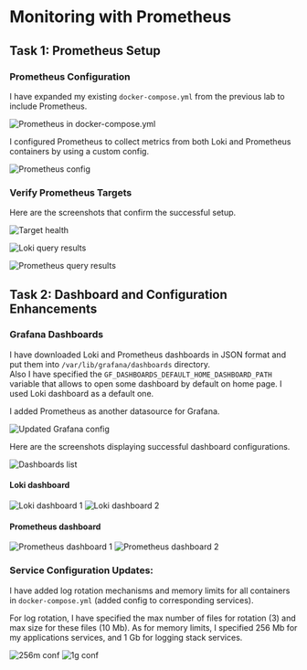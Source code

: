 # Monitoring with Prometheus

## Task 1: Prometheus Setup

### Prometheus Configuration

I have expanded my existing `docker-compose.yml` from the previous lab to include Prometheus.

![Prometheus in docker-compose.yml](./img/prometheus_1.png)

I configured Prometheus to collect metrics from both Loki and Prometheus containers by using a custom config.

![Prometheus config](./img/prometheus_2.png)

### Verify Prometheus Targets

Here are the screenshots that confirm the successful setup.

![Target health](./img/prometheus_3.png)

![Loki query results](./img/prometheus_4.png)

![Prometheus query results](./img/prometheus_5.png)

## Task 2: Dashboard and Configuration Enhancements

### Grafana Dashboards

I have downloaded Loki and Prometheus dashboards in JSON format and put them into `/var/lib/grafana/dashboards` directory. \
Also I have specified the `GF_DASHBOARDS_DEFAULT_HOME_DASHBOARD_PATH` variable that allows to open some dashboard by default on home page. I used Loki dashboard as a default one.

I added Prometheus as another datasource for Grafana.

![Updated Grafana config](./img/dashboards_grafana.png)

Here are the screenshots displaying successful dashboard configurations.

![Dashboards list](./img/dashboards_list.png)

#### Loki dashboard

![Loki dashboard 1](./img/dashboards_loki_1.png)
![Loki dashboard 2](./img/dashboards_loki_2.png)

#### Prometheus dashboard

![Prometheus dashboard 1](./img/dashboards_prom_1.png)
![Prometheus dashboard 2](./img/dashboards_prom_2.png)

### Service Configuration Updates:

I have added log rotation mechanisms and memory limits for all containers in `docker-compose.yml` (added config to corresponding services).

For log rotation, I have specified the max number of files for rotation (3) and max size for these files (10 Mb). As for memory limits, I specified 256 Mb for my applications services, and 1 Gb for logging stack services.

![256m conf](./img/updateconf_256m.png)
![1g conf](./img/updateconf_1g.png)
